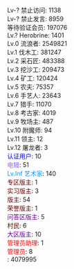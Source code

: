 Lv-? 禁止访问: 1138  
Lv-? 禁止发言: 8959  
等待验证会员: 197076  
Lv.? Herobrine: 1401  
Lv.0 流浪者: 2549821  
Lv.1 伐木工: 381247  
Lv.2 采石匠: 483388  
Lv.3 挖沙工: 209473  
Lv.4 矿工: 120424  
Lv.5 农夫: 75357  
Lv.6 手艺人: 23643  
Lv.7 猎手: 11070  
Lv.8 考古家: 4019  
Lv.9 牧场主: 487  
Lv.10 附魔师: 94  
Lv.11 领主: 12  
Lv.12 屠龙者: 3  
<font color="#0000FF">认证用户</font>: 10  
<font color="#946CE6">电鳗</font>: 51  
<font color="#0099FF">Lv.Inf 艺术家</font>: 140  
<font color="#660000">专区版主</font>: 1  
<font color="#660000">实习版主</font>: 3  
<font color="#660000">版主</font>: 54  
<font color="#660000">荣誉版主</font>: 1  
<font color="#660099">问答区版主</font>: 5  
<font color="#660000">村民</font>: 6  
<font color="#660099">大区版主</font>: 10  
<font color="#FF0000">管理员助理</font>: 1  
<font color="#FF0000">管理员</font>: 8  
: 4079995  

